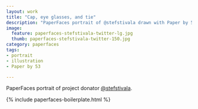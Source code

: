 ```yaml
---
layout: work
title: "Cap, eye glasses, and tie"
description: "PaperFaces portrait of @stefstivala drawn with Paper by 53 on an iPad."
image: 
  feature: paperfaces-stefstivala-twitter-lg.jpg
  thumb: paperfaces-stefstivala-twitter-150.jpg
category: paperfaces
tags: 
- portrait
- illustration
- Paper by 53

---
```


PaperFaces portrait of project donator [@stefstivala](http://twitter.com/stefstivala).

{% include paperfaces-boilerplate.html %}